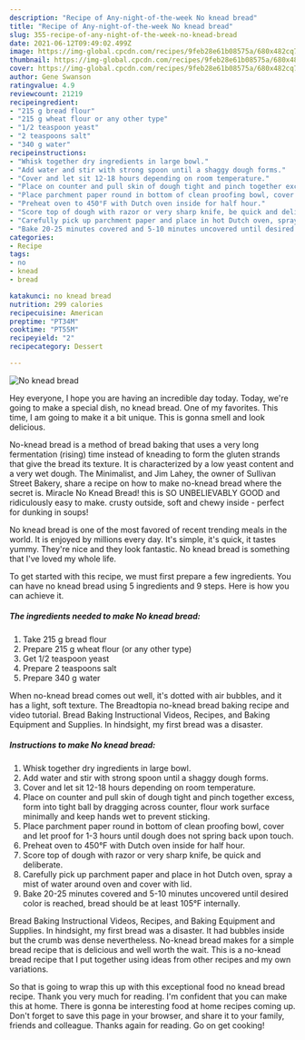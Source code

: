 ```yaml
---
description: "Recipe of Any-night-of-the-week No knead bread"
title: "Recipe of Any-night-of-the-week No knead bread"
slug: 355-recipe-of-any-night-of-the-week-no-knead-bread
date: 2021-06-12T09:49:02.499Z
image: https://img-global.cpcdn.com/recipes/9feb28e61b08575a/680x482cq70/no-knead-bread-recipe-main-photo.jpg
thumbnail: https://img-global.cpcdn.com/recipes/9feb28e61b08575a/680x482cq70/no-knead-bread-recipe-main-photo.jpg
cover: https://img-global.cpcdn.com/recipes/9feb28e61b08575a/680x482cq70/no-knead-bread-recipe-main-photo.jpg
author: Gene Swanson
ratingvalue: 4.9
reviewcount: 21219
recipeingredient:
- "215 g bread flour"
- "215 g wheat flour or any other type"
- "1/2 teaspoon yeast"
- "2 teaspoons salt"
- "340 g water"
recipeinstructions:
- "Whisk together dry ingredients in large bowl."
- "Add water and stir with strong spoon until a shaggy dough forms."
- "Cover and let sit 12-18 hours depending on room temperature."
- "Place on counter and pull skin of dough tight and pinch together excess, form into tight ball by dragging across counter, flour work surface minimally and keep hands wet to prevent sticking."
- "Place parchment paper round in bottom of clean proofing bowl, cover and let proof for 1-3 hours until dough does not spring back upon touch."
- "Preheat oven to 450°F with Dutch oven inside for half hour."
- "Score top of dough with razor or very sharp knife, be quick and deliberate."
- "Carefully pick up parchment paper and place in hot Dutch oven, spray a mist of water around oven and cover with lid."
- "Bake 20-25 minutes covered and 5-10 minutes uncovered until desired color is reached, bread should be at least 105°F internally."
categories:
- Recipe
tags:
- no
- knead
- bread

katakunci: no knead bread 
nutrition: 299 calories
recipecuisine: American
preptime: "PT34M"
cooktime: "PT55M"
recipeyield: "2"
recipecategory: Dessert

---
```



![No knead bread](https://img-global.cpcdn.com/recipes/9feb28e61b08575a/680x482cq70/no-knead-bread-recipe-main-photo.jpg)

Hey everyone, I hope you are having an incredible day today. Today, we're going to make a special dish, no knead bread. One of my favorites. This time, I am going to make it a bit unique. This is gonna smell and look delicious.

No-knead bread is a method of bread baking that uses a very long fermentation (rising) time instead of kneading to form the gluten strands that give the bread its texture. It is characterized by a low yeast content and a very wet dough. The Minimalist, and Jim Lahey, the owner of Sullivan Street Bakery, share a recipe on how to make no-knead bread where the secret is. Miracle No Knead Bread! this is SO UNBELIEVABLY GOOD and ridiculously easy to make. crusty outside, soft and chewy inside - perfect for dunking in soups!

No knead bread is one of the most favored of recent trending meals in the world. It is enjoyed by millions every day. It's simple, it's quick, it tastes yummy. They're nice and they look fantastic. No knead bread is something that I've loved my whole life.


To get started with this recipe, we must first prepare a few ingredients. You can have no knead bread using 5 ingredients and 9 steps. Here is how you can achieve it.

<!--inarticleads1-->

##### The ingredients needed to make No knead bread:

1. Take 215 g bread flour
1. Prepare 215 g wheat flour (or any other type)
1. Get 1/2 teaspoon yeast
1. Prepare 2 teaspoons salt
1. Prepare 340 g water


When no-knead bread comes out well, it&#39;s dotted with air bubbles, and it has a light, soft texture. The Breadtopia no-knead bread baking recipe and video tutorial. Bread Baking Instructional Videos, Recipes, and Baking Equipment and Supplies. In hindsight, my first bread was a disaster. 

<!--inarticleads2-->

##### Instructions to make No knead bread:

1. Whisk together dry ingredients in large bowl.
1. Add water and stir with strong spoon until a shaggy dough forms.
1. Cover and let sit 12-18 hours depending on room temperature.
1. Place on counter and pull skin of dough tight and pinch together excess, form into tight ball by dragging across counter, flour work surface minimally and keep hands wet to prevent sticking.
1. Place parchment paper round in bottom of clean proofing bowl, cover and let proof for 1-3 hours until dough does not spring back upon touch.
1. Preheat oven to 450°F with Dutch oven inside for half hour.
1. Score top of dough with razor or very sharp knife, be quick and deliberate.
1. Carefully pick up parchment paper and place in hot Dutch oven, spray a mist of water around oven and cover with lid.
1. Bake 20-25 minutes covered and 5-10 minutes uncovered until desired color is reached, bread should be at least 105°F internally.


Bread Baking Instructional Videos, Recipes, and Baking Equipment and Supplies. In hindsight, my first bread was a disaster. It had bubbles inside but the crumb was dense nevertheless. No-knead bread makes for a simple bread recipe that is delicious and well worth the wait. This is a no-knead bread recipe that I put together using ideas from other recipes and my own variations. 

So that is going to wrap this up with this exceptional food no knead bread recipe. Thank you very much for reading. I'm confident that you can make this at home. There is gonna be interesting food at home recipes coming up. Don't forget to save this page in your browser, and share it to your family, friends and colleague. Thanks again for reading. Go on get cooking!
